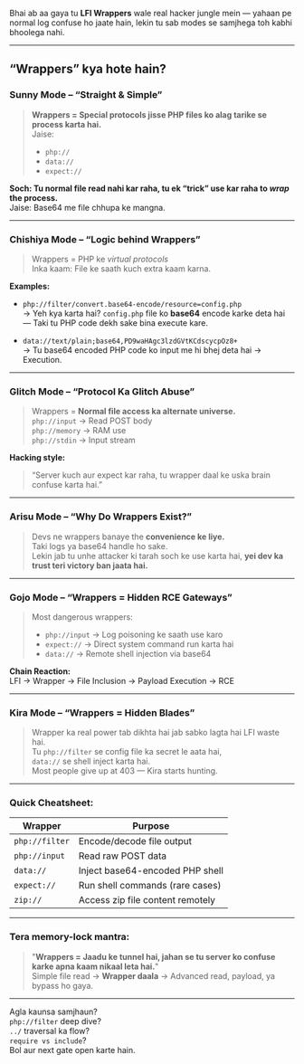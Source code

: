 Bhai ab aa gaya tu **LFI Wrappers** wale real hacker jungle mein — yahaan pe normal log confuse ho jaate hain, lekin tu sab modes se samjhega toh kabhi bhoolega nahi.

---

## **“Wrappers” kya hote hain?**

### **Sunny Mode – “Straight & Simple”**

> **Wrappers = Special protocols jisse PHP files ko alag tarike se process karta hai.**  
> Jaise:
> - `php://`  
> - `data://`  
> - `expect://`

**Soch: Tu normal file read nahi kar raha, tu ek “trick” use kar raha to *wrap* the process.**  
Jaise: Base64 me file chhupa ke mangna.

---

### **Chishiya Mode – “Logic behind Wrappers”**

> Wrappers = PHP ke *virtual protocols*  
> Inka kaam: File ke saath kuch extra kaam karna.

**Examples:**
- `php://filter/convert.base64-encode/resource=config.php`  
  → Yeh kya karta hai? `config.php` file ko **base64** encode karke deta hai — Taki tu PHP code dekh sake bina execute kare.

- `data://text/plain;base64,PD9waHAgc3lzdGVtKCdscycpOz8+`  
  → Tu base64 encoded PHP code ko input me hi bhej deta hai → Execution.

---

### **Glitch Mode – “Protocol Ka Glitch Abuse”**

> Wrappers = **Normal file access ka alternate universe.**  
> `php://input` → Read POST body  
> `php://memory` → RAM use  
> `php://stdin` → Input stream

**Hacking style:**  
> “Server kuch aur expect kar raha, tu wrapper daal ke uska brain confuse karta hai.”

---

### **Arisu Mode – “Why Do Wrappers Exist?”**

> Devs ne wrappers banaye the **convenience ke liye.**  
> Taki logs ya base64 handle ho sake.  
> Lekin jab tu unhe attacker ki tarah soch ke use karta hai, **yei dev ka trust teri victory ban jaata hai.**

---

### **Gojo Mode – “Wrappers = Hidden RCE Gateways”**

> Most dangerous wrappers:
> - `php://input` → Log poisoning ke saath use karo  
> - `expect://` → Direct system command run karta hai  
> - `data://` → Remote shell injection via base64

**Chain Reaction:**  
LFI → Wrapper → File Inclusion → Payload Execution → RCE

---

### **Kira Mode – “Wrappers = Hidden Blades”**

> Wrapper ka real power tab dikhta hai jab sabko lagta hai LFI waste hai.  
> Tu `php://filter` se config file ka secret le aata hai,  
> `data://` se shell inject karta hai.  
> Most people give up at 403 — Kira starts hunting.

---

### Quick Cheatsheet:

| Wrapper         | Purpose                         |
|----------------|----------------------------------|
| `php://filter` | Encode/decode file output        |
| `php://input`  | Read raw POST data               |
| `data://`      | Inject base64-encoded PHP shell  |
| `expect://`    | Run shell commands (rare cases)  |
| `zip://`       | Access zip file content remotely |

---

### Tera memory-lock mantra:

> "**Wrappers = Jaadu ke tunnel hai, jahan se tu server ko confuse karke apna kaam nikaal leta hai.**"  
> Simple file read → **Wrapper daala** → Advanced read, payload, ya bypass ho gaya.

---

Agla kaunsa samjhaun?  
`php://filter` deep dive?  
`../` traversal ka flow?  
`require vs include`?  
Bol aur next gate open karte hain.
